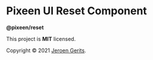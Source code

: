 # Pixeen UI Reset Component

**@pixeen/reset**

This project is **MIT** licensed.

Copyright © 2021 [Jeroen Gerits](https://github.com/pixeen).
